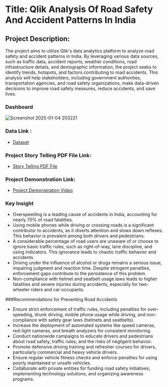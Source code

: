 # Title: Qlik Analysis Of Road Safety And Accident Patterns In India

## Project Description: 
The project aims to utilize Qlik's data analytics platform to analyze road safety and accident patterns in India. By leveraging various data sources, such as traffic data, accident reports, weather conditions, road infrastructure details, and demographic information, the project seeks to identify trends, hotspots, and factors contributing to road accidents. This analysis will help stakeholders, including government authorities, transportation agencies, and road safety organizations, make data-driven decisions to improve road safety measures, reduce accidents, and save lives.

### Dashboard
![Screenshot 2025-01-04 203221](https://github.com/user-attachments/assets/12a6e946-4891-41b8-978a-45b7d98139d5)


### Data Link : 
 - <a href="https://github.com/rdilipkumar931/Qlik-Data-Analysis-Project/tree/main/Road%20Accident%20Data"> Dataset </a>
### Project Story Telling PDF File Link: 
- <a href="https://drive.google.com/file/d/1qCFYflxSPfulV26mka4t0zIPw1v5z1wI/view?usp=sharing"> Story Telling PDF File </a>
### Project Demonstration Link: 
- <a href="https://drive.google.com/file/d/1fD7dA8-C7j75qeBv6Ee8nx4YZPQhLJ82/view?usp=sharing"> Project Demonstration Video </a>

### Key Insight
- Overspeeding is a leading cause of accidents in India, accounting for nearly 70% of road fatalities.
- Using mobile phones while driving or crossing roads is a significant contributor to accidents, as it diverts attention and slows down reflexes. This behavior is prevalent among both drivers and pedestrians.
- A considerable percentage of road users are unaware of or choose to ignore basic traffic rules, such as right-of-way, lane discipline, and using indicators. This ignorance leads to chaotic traffic behavior and accidents.
- Driving under the influence of alcohol or drugs remains a serious issue, impairing judgment and reaction time. Despite stringent penalties, enforcement gaps contribute to the persistence of this problem.
- Non-compliance with helmet and seatbelt usage laws leads to higher fatalities and severe injuries during accidents, especially for two-wheeler riders and car occupants.

###Recommendations for Preventing Road Accidents
- Ensure strict enforcement of traffic rules, including penalties for over-speeding, drunk driving, mobile phone usage while driving, and non-compliance with safety gear laws (helmets and seatbelts).
- Increase the deployment of automated systems like speed cameras, red-light cameras, and breath analyzers for consistent monitoring.
- Conduct nationwide campaigns to educate drivers and pedestrians about road safety, traffic rules, and the risks of negligent behavior.
- Promote defensive driving training and refresher courses for drivers, particularly commercial and heavy vehicle drivers.
- Ensure regular vehicle fitness checks and enforce penalties for using poorly maintained or unsafe vehicles.
- Collaborate with private entities for funding road safety initiatives, implementing technology solutions, and organizing awareness programs.
